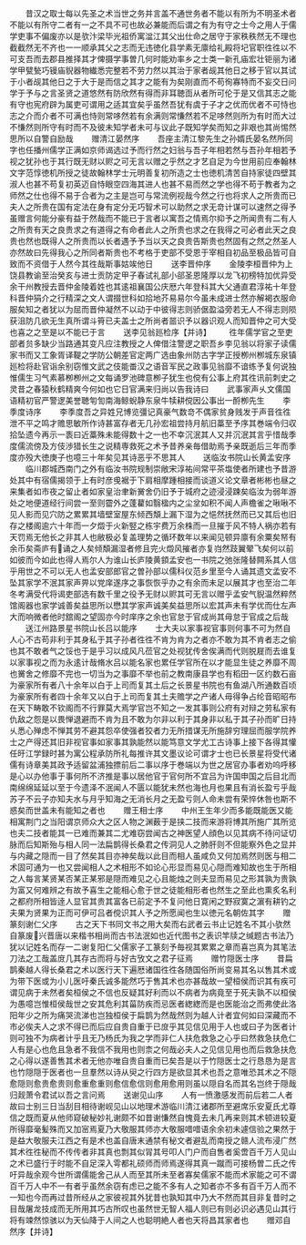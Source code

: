 <!-- { "loadSidebar": true } -->
　　昔汉之取士每以先圣之术当世之务并言盖不通世务者不能以有所为不明圣术者不能以有所守二者有一之不具不可也故必兼能而后谓之有为有守之士今之用人于儒学吏事不偏废亦以是欤汴梁毕光祖侨寓湓江其父出仕命之居守于家秩秩然无不理也截截然无不齐也一一顺承其父之志而无违徳化县学素无廪给礼殿将圮官职徃徃以不可支吾而去郡县推择其才俾摄学事曽几何时能劝率乡之士类一新孔庙宏壮钜丽为诸学甲甓甃巧镘庙貎器物纎悉完整若不劳力然以其治于家者觇其他日之移于官以其试于小者觇其他日之于大于是而信之其才之能有为矣刚直而不苟徇寡特而不妄交日问学于予与之言圣贤之道悠然有防欣然有得而非耳聴靣从者所可伦于是又信其志之能有守也宪府辟为属吏可谓用之适其宜矣乎虽然吾犹有虞于子才之优而优者不可恃也志之介而介者不可满也恃则常哆然若有余满则常慊然若不足哆然则所为有时而大过不慊然则所守有时而不及彼未知学者未可与议此子既知学矣而知之非艰也其尚惕然思所以自警自励哉
　　赠清江晏然序
　　吾座主清江黎先生之孙婿氏晏名然所同字也任播州儒学正满如京师谒选过予而行然之妇翁与吾子年相若然与吾孙年相若予视之犹孙也于其行既无财以赆之可无言以赠之乎然之才艺自足为今世用前应奉翰林文字范惇徳机所授之徒故翰林学士元明善复初所造之士也徳机清苦自持家徒四壁其淑人也甚不苟复初英迈自恃眼空四海其进人也甚不易而然之学也得不苟于教者为之师然之仕也得不易于合者为之主是岂可与常流例视哉今然之行也将求人之所贵而已夫人之所贵在国有定法在身有定分无巧智术可以助然之求无竒计谋可以速然之得予虽赠言何能分豪有益于然哉而不能已于言者以寓吾之情焉尔抑予之所闻贵有二有人之所贵有天之良贵求之有道得之有命者此人之所贵也求之在我得之可必者此天之良贵也然也既得人之所贵而以长者遇予予当以天之良贵告斯贵也然固有之然之然圣人亦然故曰先得我心之所同者斯贵也不考格于吏部不受恩于宰相自初品至极品皆可自致而不资借于人然今其徃哉斯事姑竢他日
　　送李晋仲序
　　金陵李桓晋仲为上饶县教谕至治癸亥与进士贡防定甲子春试礼部小郤圣恩隆厚以龙飞初榜特加优异受余干州教授去晋仲金陵着姓也其逺祖襄国公庆厯六年登科其大父通直君淳祐十年登科晋仲狷介之行精深之文人谓掇世科如拾地芥易易尔今虽未成进士然亦解褐衣服命服矣知之者犹以为屈而晋仲凝然不以动于中彼得志则骄倨盈溢旁若无人不得志则陨获沮防几欲无生真所谓斗筲已夫盖士之所尚者噐识予以器识观人而知晋仲之可大受也喜之之至是以不能已于言
　　送李见翁廵检序【并诗】
　　徃年儒学官之至吏部者贠多缺少当路通其变凡应注教授之人俾借注警逻之职吾乡李见翁以将家子读儒家书而又工象胥译鞮之学防公朝差官定两广选由象州防古字学正授栁州栁城东泉镇廵检将赴官诣余别窃惟文武之伎能畨汉之语音军民之政事见翁靡不谙练予复何说独惟儒生习气素慕栁栁州之文每诵罗池碑意栁子犹生也傥有公事上府其徃讯前刺史之灵昔之春猿秋鹤精爽今何如也它日官满来归尚以告我诗曰
　　武事家声乆文儒国语精初官严警逻美誉聴匉訇南海鲸蜺静东泉牛犊耕傥因公事出一酹栁先生
　　李季度诗序
　　李季度吾之异姓兄博览彊记真豪气数竒不偶家贫身贱发于声音徃徃泄不平之鸣才赡思敏所作诗甚富存者无几孙宏祖尝持月航旧藁至予序其巻端令归収拾坠遗今再示一袠曰近藁殊未能得数十之一也不幸沉泯其人又并沉泯其言乎惜哉季度儒流傍及方伎渉猎长生之说精専救死之术予昔养亲毎借助焉予亲既逝后三年而季度亦殁大徳庚子也噫三十年矣见其诗恶乎不思其人
　　送临汝书院山长黄孟安序
　　临川郡城西南门之外有临汝书院规制崇敞宋淳祐间常平茶塩使者所建也予昔游处其中有宿儒揭领于上有时彦曵裾于下肩相摩踵相接而谈道义论文章者彬彬也昼之来集者如市夜之留止者如家皇治聿新黉舍仍旧予于城府之迹浸浸踈矣临汝为弱年游处之地便道经行间尝一至则霤外之蓬藋如翳楹内之尘坌如积不闻人声檐雀之啾啾不见人影而见穴防之累累其墙壁室屋东倾西頽上漏下湿为之悒然抚然而已又其后也旧存之楼阁逾六十年而一夕燬于火新竪之栋宇费万余株而一旦摧于风不特人祸亦若有天罚焉无他长之非其人也敝极必复盖理势之循环数年以来闻见顿异廪有余粟矣帑有余币矣斋庐有诵之人矣倾頽漏湿者修且完火燬风摧者亦复岿然跂翼翚飞矣何以前如彼而今如此也得人焉尔人为谁山长庐陵黄顉孟安也一书院之弛张隆替闗系其人信乎用世之不可以无人也孟安部郎官之曽孙部以儒科仪范乡里至今人诵其遗文孟安不坠其家学不泯其家声畀以党庠遂序之事恢恢乎办之有余而未足以展其才也至治二年冬考满受代将谒吏部选有数千里之役予无财以赆其可无言以赠乎孟安气貎温然粹然馆阁器也家学诚善矣益思所以懋其学家声诚美矣益思所以宏其声未有学优而仕左声大而响微者他时舘阁之望固亦今时庠序之余也官怠于官成尚其毋怠于官成之后哉
　　送江州路景星书院山长吕以能序
　　士大夫以家事视官事则何事不可为然自人心不古苟非利于其身私于其子孙者徃徃不肯为肯为之者亦不敢为其不肯者志之偷也其不敢者气之馁也于是乎习以成风凡莅官之处视犹传舍俟满而代则脱屣而去谁复以家事视之而为永逺计哉脩水吕以能名家也累任学官所在以才能显生徒之养靡不周也黉舍之修靡不完也一切当为之事靡不举也前之教南康县学也有稻田一区约数石亩为豪家所有者八十余年以白于上司而复其土后之长景星书院也有鱼湖八所通数百顷为豪家所有者四十余年又以白于上司而复其土夫赡学之产诸人毋得争占纶音昭昭布在天下畴敢不钦阁而不行罪莫大焉学官岂不知之一发其事则公府有对辩之劳私家有仇敌之怨是以畏惮退避而不肯为且不敢为尔非以利于其身非以私于其子孙而旷日持乆悉心殚虑不惮其劳不避其怨卒使强者狡者力无所措谋无所施辞穷理屈而服学院养士之产得还其旧非视官事如家事其孰能然以能笃意文学尤工古诗事上接下各得其懽任旴江学録时甚为寓公程承防所礼每推许其文墨议论可谓才士也已长景星将受代诸儒有诗章美其政予适留盆浦独摽前后二事以序于巻端以为世之居官办事者劝呜呼移是心以办他事于事何所不济推是事以居他官于官何所不宜吕为许国申国之后目北而南绵绵延延以至于今遗泽不泯闻人不匮以能犹未然也海也月也果且有消长盈亏乎哉苏子不云子亦知夫水与月乎知海之无消长月之无盈亏则人命未尝有荣悴休咎也斯不惑矣而世盖未有能知之者也
　　赠王相士序
　　中州王生年少而多能既能医又能相寓荆门之当阳谓京师众大之区人物之渊薮于是挟二技而来游将博其所施广其所览也夫二技者能其一已难而兼其二尤难窃尝闻古之神医望人顔色以见其病不待问证切脉而后知斯殆与相人同一法扁鹊得长桑君之传洞见人之肺肝则不但能察外色之显并与内藏之隠而一目了然矣其目亦神矣哉以此目而相人虽咸负又何加焉然则医与相二术固可通为一也又尝闻相人之术相形不如论心形显而易见心隠而难知故也生于所相之人每言某贤某否某正某邪是隠而难见之心且能烛之则夫显而易见之形其孰为贵孰为富又何难辨之有故予喜生之能相心愈于世之徒能相形者也然生之至此也熏炙名利之都府所相皆逹人显官其贵其富各已前定予不复问他日寛闲之野寂寞之濵有耕钓之夫果为贤果为正而可伊可吕者傥识其人予之所愿闻也生以徳元名朝佐其字
　　赠篆刻谢仁父序
　　古之天下书同文书之用大矣而右武者云书止记姓名不其小欤然自篆废兴晋唐以来楷书相尚而古书法泯如也近代图书之表识竿牍之缄题古书法乃犹以记姓名而存一二谢复阳仁父儒家子工篆刻予毎视其累累之章而喜岂真为其笔法刀法之工哉盖庻几其存古而将与好古攷文之君子征焉
　　赠竹隠医士序
　　昔扁鹊秦越人得长桑君之术以医行天下遍厯诸国徃徃各随国俗所尚变易其名以售其术或为带下医或为小儿医吁秦氏诚多能然巧于售其术也亦甚哉故一望桓侯而识其有疾可谓见病于未然者矣桓侯之不信也反疑其好利而以不病者为病竟至于死夫孰不以桓侯为愚噫岂惟桓侯哉世之安其危利其菑防疾而忌医者緫緫而是也医能治之而弗使此洛阳年少之所为痛哭流涕也岂独桓侯于扁鹊为然哉然则为越人计者宜何如曰深藏而不市必俟夫人之求不得已而后应自贵自重于已庻乎其见信见用于人也或曰子为医者计则可独不为病者计乎且无乃杨氏为我之学而非仁人扶危救急之心乎曰然救急扶危仁人有是心也危且急者不我信不我用也则柰之何哉必夫人之见信见用也而后救急扶危之心得以遂善售其术者无他亦唯自贵自重而已矣吾是以于竹隠医士之行恳恳为是言也竹隠隠于医者也一旦羣然以诗从臾之行四方是欲显其术也吾之意唯恐其术之不隠愈隠则愈贵愈贵则愈重愈重则愈信愈信则愈用愈用则虽以隠自名而其名岂终于隠哉归觌萧令君试以吾之言问焉
　　送谢见山序
　　人有一愤激感发而前后若二人者故曰士别三日当刮目相待谢岘见山以地理术游临川清江诸郡所至避席乐安夏氏尤尊信之既而夏从他师窥破秘妙礼谢颇不如昔谢慊然自愧竟去未几再来则其术顿进较夏所得靡毫髪殊而又加宻焉夏乃大敬服其师亦大敬服唶唶语余余初未遽信验之果然于是益大敬服夫江西之有是术也盖自唐末通禁有秘文者避乱而南授之赣人流布浸广然其术徃徃秘而不传传者非其真也剽其似冐其号叩人门户而自售者奚啻百千万人见山之术已盛行于时能不自足深入雩都礼硕师而师焉遂得其真一蹴而可接杨曽二氏之传吁异哉余观今世所谓儒能舍己从人而至其所未至者寡矣儒家不能而术家能之可不谓百千万人中不一有者乎虽然余窃有虑已之能不多有人之知者亦不多有百千万人而不一知也今而再过昔所经从之家彼视其外犹昔也孰知其中乃大不然而其目非复昔时之目哉屠龙技成而无所用其巧古所叹也虽然世无智人福人则已有则必识必遇见山其行将有竦然惊骇以为天仙降于人间之人也聪明絶人者也天将昌其家者也
　　赠邓自然序【并诗】
